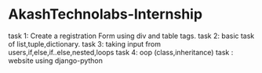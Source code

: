 # AkashTechnolabs-Internship
task 1: Create a registration Form using div and table tags.
task 2: basic task of list,tuple,dictionary.
task 3: taking input from users,if,else,if..else,nested,loops
task 4: oop (class,inheritance)
task : website using django-python





